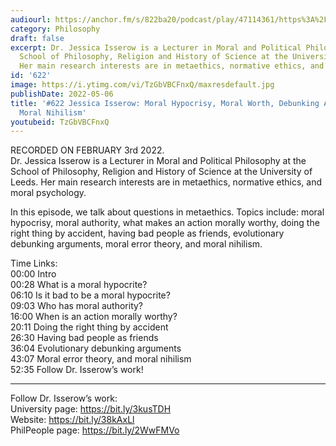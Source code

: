 ```yaml
---
audiourl: https://anchor.fm/s/822ba20/podcast/play/47114361/https%3A%2F%2Fd3ctxlq1ktw2nl.cloudfront.net%2Fstaging%2F2022-1-3%2Fbe60a3b8-fcdf-c606-e4e1-ed0e47ccc7bb.m4a
category: Philosophy
draft: false
excerpt: Dr. Jessica Isserow is a Lecturer in Moral and Political Philosophy at the
  School of Philosophy, Religion and History of Science at the University of Leeds.
  Her main research interests are in metaethics, normative ethics, and moral psychology.
id: '622'
image: https://i.ytimg.com/vi/TzGbVBCFnxQ/maxresdefault.jpg
publishDate: 2022-05-06
title: '#622 Jessica Isserow: Moral Hypocrisy, Moral Worth, Debunking Arguments, and
  Moral Nihilism'
youtubeid: TzGbVBCFnxQ
---
```

<div class="timelinks">

RECORDED ON FEBRUARY 3rd 2022.  
Dr. Jessica Isserow is a Lecturer in Moral and Political Philosophy at the School of Philosophy, Religion and History of Science at the University of Leeds. Her main research interests are in metaethics, normative ethics, and moral psychology.

In this episode, we talk about questions in metaethics. Topics include: moral hypocrisy, moral authority, what makes an action morally worthy, doing the right thing by accident, having bad people as friends, evolutionary debunking arguments, moral error theory, and moral nihilism.

Time Links:  
<time>00:00</time> Intro  
<time>00:28</time> What is a moral hypocrite?  
<time>06:10</time> Is it bad to be a moral hypocrite?  
<time>09:03</time> Who has moral authority?  
<time>16:00</time> When is an action morally worthy?  
<time>20:11</time> Doing the right thing by accident  
<time>26:30</time> Having bad people as friends  
<time>36:04</time> Evolutionary debunking arguments  
<time>43:07</time> Moral error theory, and moral nihilism  
<time>52:35</time> Follow Dr. Isserow’s work!

---

Follow Dr. Isserow’s work:  
University page: https://bit.ly/3kusTDH  
Website: https://bit.ly/38kAxLl  
PhilPeople page: https://bit.ly/2WwFMVo
</div>

